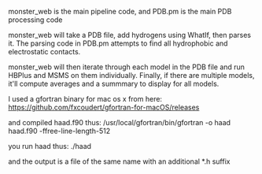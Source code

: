 monster_web is the main pipeline code, and PDB.pm is the main PDB processing code

monster_web will take a PDB file, add hydrogens using WhatIf, then parses it.
The parsing code in PDB.pm attempts to find all hydrophobic and electrostatic contacts.

monster_web will then iterate through each model in the PDB file and run HBPlus and MSMS on them individually.
Finally, if there are multiple models, it'll compute averages and a summmary to display for all models.

I used a gfortran binary for mac os x from here:
https://github.com/fxcoudert/gfortran-for-macOS/releases

and compiled haad.f90 thus:
/usr/local/gfortran/bin/gfortran -o haad haad.f90 -ffree-line-length-512

you run haad thus:
./haad <pdb file>

and the output is a file of the same name with an additional *.h suffix
